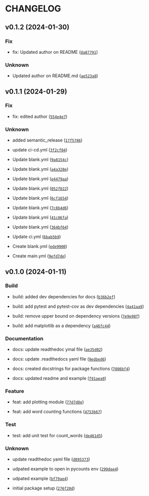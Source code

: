# CHANGELOG



## v0.1.2 (2024-01-30)

### Fix

* fix: Updated author on README ([`da87791`](https://github.com/dorisyycai/pycounts_test_doriscai/commit/da877911a8d872bc3a38146639dc00dd83d9e8f2))

### Unknown

* Updated author on README.md ([`ae523a8`](https://github.com/dorisyycai/pycounts_test_doriscai/commit/ae523a816d7cf81ff71109af2c294ff530e69b1e))


## v0.1.1 (2024-01-29)

### Fix

* fix: edited author ([`554e4e7`](https://github.com/dorisyycai/pycounts_test_doriscai/commit/554e4e772eae5ff1daa1a162c64bbd45cdd1d65a))

### Unknown

* added semantic_release ([`17f5786`](https://github.com/dorisyycai/pycounts_test_doriscai/commit/17f5786df0c9c528f372e79811633ab28eb659c5))

* update ci-cd.yml ([`3f2cf04`](https://github.com/dorisyycai/pycounts_test_doriscai/commit/3f2cf043254c26c3ea185ed27513e290055a8c00))

* Update blank.yml ([`9a8154c`](https://github.com/dorisyycai/pycounts_test_doriscai/commit/9a8154c79ed9d585aa2802d4c8fe667d30457396))

* Update blank.yml ([`a4a328e`](https://github.com/dorisyycai/pycounts_test_doriscai/commit/a4a328eb892d473a7ba403e1e19c24d49099c0ad))

* Update blank.yml ([`e4479aa`](https://github.com/dorisyycai/pycounts_test_doriscai/commit/e4479aafc73245a4d2543313e48630cce242508d))

* Update blank.yml ([`052f022`](https://github.com/dorisyycai/pycounts_test_doriscai/commit/052f02214263ab3e6cd004901e4e1d1c4f0189c5))

* Update blank.yml ([`6cf1654`](https://github.com/dorisyycai/pycounts_test_doriscai/commit/6cf1654a4c5e5bddc746f2af9560ad77ba71ee01))

* Update blank.yml ([`7c8b4d6`](https://github.com/dorisyycai/pycounts_test_doriscai/commit/7c8b4d621f9ae6e85160ba87f2dd54796fac2ac6))

* Update blank.yml ([`41c86fa`](https://github.com/dorisyycai/pycounts_test_doriscai/commit/41c86faef36d5c795c17f92e46d535492293648f))

* Update blank.yml ([`364bf64`](https://github.com/dorisyycai/pycounts_test_doriscai/commit/364bf6489c2f41f46002e612e6bc678d2b965eac))

* Update ci.yml ([`6bab5b9`](https://github.com/dorisyycai/pycounts_test_doriscai/commit/6bab5b938736686016df9a9f62ebf660cfc2ce43))

* Create blank.yml ([`ede9900`](https://github.com/dorisyycai/pycounts_test_doriscai/commit/ede9900f2f94b353a938d623956c143717c9a0fc))

* Create main.yml ([`9efd7de`](https://github.com/dorisyycai/pycounts_test_doriscai/commit/9efd7def2d8063a58a9fe97210fef5528be29c9c))


## v0.1.0 (2024-01-11)

### Build

* build: added dev dependencies for docs ([`b36b2ef`](https://github.com/dorisyycai/pycounts_test_doriscai/commit/b36b2ef722aa4f978871208c2d4e1e1bd39a1433))

* build: add pytest and pytest-cov as dev dependencies ([`4a41aa9`](https://github.com/dorisyycai/pycounts_test_doriscai/commit/4a41aa9fca3adcab47b73ccf1cce16df665955e5))

* build: remove upper bound on dependency versions ([`7e9e98f`](https://github.com/dorisyycai/pycounts_test_doriscai/commit/7e9e98f6bb78ea2d3eab988c33be7bb1676b7e6c))

* build: add matplotlib as a dependency ([`a46fc44`](https://github.com/dorisyycai/pycounts_test_doriscai/commit/a46fc4406d2c0805baefc45464e908397c135c80))

### Documentation

* docs: update readthedoc ymal file ([`ae35d02`](https://github.com/dorisyycai/pycounts_test_doriscai/commit/ae35d02e4a0b39760525bd6b8e43de53b0759f68))

* docs: update .readthedocs yaml file ([`9edbed6`](https://github.com/dorisyycai/pycounts_test_doriscai/commit/9edbed6b02c6a0977636f87afa47eed1014da6ca))

* docs: created docstrings for package functions ([`7086bf4`](https://github.com/dorisyycai/pycounts_test_doriscai/commit/7086bf440d0cc56d9f0901d3d8b3ab9a443b78d6))

* docs: updated readme and example ([`f91aea9`](https://github.com/dorisyycai/pycounts_test_doriscai/commit/f91aea9ac078cd75f9805eb2267e0c0b7c594be0))

### Feature

* feat: add plotting module ([`77d7d8e`](https://github.com/dorisyycai/pycounts_test_doriscai/commit/77d7d8e24770a5d28942185dab306c069955e4ee))

* feat: add word counting functions ([`4753b67`](https://github.com/dorisyycai/pycounts_test_doriscai/commit/4753b6760cef1f884588d6f28f022a5c53a887a7))

### Test

* test: add unit test for count_words ([`de461d5`](https://github.com/dorisyycai/pycounts_test_doriscai/commit/de461d513ba3de631c57052bb93e1fe270cfca8c))

### Unknown

* update readthedoc yaml file ([`d895373`](https://github.com/dorisyycai/pycounts_test_doriscai/commit/d8953737b6db08709721d9efd3aee26713265b10))

* udpated example to open in pycounts env ([`299dae4`](https://github.com/dorisyycai/pycounts_test_doriscai/commit/299dae45084f5c1a3dbe993f250b9575a363a52f))

* udpated example ([`bf79ae4`](https://github.com/dorisyycai/pycounts_test_doriscai/commit/bf79ae4ab52ac1c31d07a850c0f6840b3a744760))

* initial package setup ([`276f20d`](https://github.com/dorisyycai/pycounts_test_doriscai/commit/276f20d9ab3f729a7a55ef73681c451a66b39ecc))
